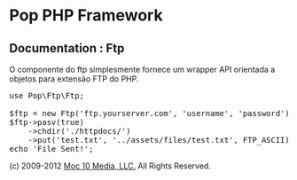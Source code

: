 Pop PHP Framework
=================

Documentation : Ftp
-------------------

O componente do ftp simplesmente fornece um wrapper API orientada a objetos para extensão FTP do PHP.


<pre>
use Pop\Ftp\Ftp;

$ftp = new Ftp('ftp.yourserver.com', 'username', 'password');
$ftp->pasv(true)
    ->chdir('./httpdocs/')
    ->put('test.txt', '../assets/files/test.txt', FTP_ASCII);
echo 'File Sent!';
</pre>

(c) 2009-2012 [Moc 10 Media, LLC.](http://www.moc10media.com) All Rights Reserved.
